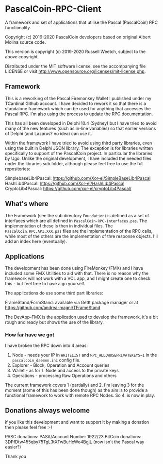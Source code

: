 # PascalCoin-RPC-Client
A framework and set of applications that utilise the Pascal (PascalCoin) RPC functionality.

Copyright (c) 2016-2020 PascalCoin developers based on original Albert Molina source code.

This version is copyright (c) 2019-2020 Russell Weetch, subject to the above copyright.
    
Distributed under the MIT software license, see the accompanying file LICENSE or visit http://www.opensource.org/licenses/mit-license.php.  

## Framework
This is a reworking of the Pascal Firemonkey Wallet I published under my TCardinal Github account. I have decided to rework it so that there is a standalone framework which can be used for anything that accesses the Pascal RPC. I'm also using the process to update the RPC documentation.

This has all been developed in Delphi 10.4 (Sydney) but I have tried to avoid many of the new features (such as in-line variables) so that earlier versions of Delphi (and Lazarus? no idea) can use it.

Within the framework I have tried to avoid using third party libraries, even using the built in Delphi JSON library. The exception is for libraries written specifically to support of the PascalCoin project. In particular the libraries by Ugo. Unlike the original development, I have included the needed files under the libraries sub folder, although please feel free to use the full repositories:

SimplebaseLib4Pascal: https://github.com/Xor-el/SimpleBaseLib4Pascal
HashLib4Pascal: https://github.com/Xor-el/HashLib4Pascal
CryptoLib4Pascal: https://github.com/xor-el/cryptoLib4Pascal/

## What's where

The Framework (see the sub directory `Foundation`) is defined as a set of interfaces which are all defined in `PascalCoin-RPC-Interfaces.pas`. The implementation of these is then in individual files. The `PascalCoin.RPC.API.XXX.pas` files are the implementation of the RPC calls, while most of the others are the implementation of thre response objects. I'll add an index here (eventually).

## Applications
The development has been done using FireMonkey (FMX) and I have included some FMX Utilities to aid with that. There is no reason why the framework will not work with a VCL app, and I might create one to check this - but feel free to have a go yourself.

The applications do use some third part libraries:

FrameStand/FormStand: available via GetIt package manager or at https://github.com/andrea-magni/TFrameStand

The DevApp-FMX is the application used to develop the framework, it's a bit rough and ready but shows the use of the library.

### How far have we got

I have broken the RPC down into 4 areas:

1. Node - needs your IP in `WHITELIST` and `RPC_ALLOWUSEPRIVATEKEYS=1` in the `pascalcoin_daemon.ini` config file.
2. Explorer - Block, Operation and Account queries
3. Wallet - as for 1. Node and access to the private keys
4. Operations - processing Raw Operations and others

The current framework covers 1 (partially) and 2. I'm leaving 3 for the moment (some of this has been done though) as the aim is to provide a functional framework to work with remote RPC Nodes. So 4. is now in play.

## Donations always welcome

if you like this development and want to support it by making a donation then please feel free :-)

PASC donations: PASA/Account Number 1922/23
BitCoin donations: 3DPfDtw455qby75TgL3tXTwBuHcWo4BgjL (now isn't the Pascal way easier?)

Thank you